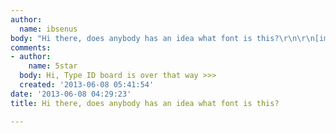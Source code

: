 ```yaml
---
author:
  name: ibsenus
body: "Hi there, does anybody has an idea what font is this?\r\n\r\n[img:sites/default/files/old-images/Supercompra_3847.jpg]"
comments:
- author:
    name: 5star
  body: Hi, Type ID board is over that way >>>
  created: '2013-06-08 05:41:54'
date: '2013-06-08 04:29:23'
title: Hi there, does anybody has an idea what font is this?

---
```

